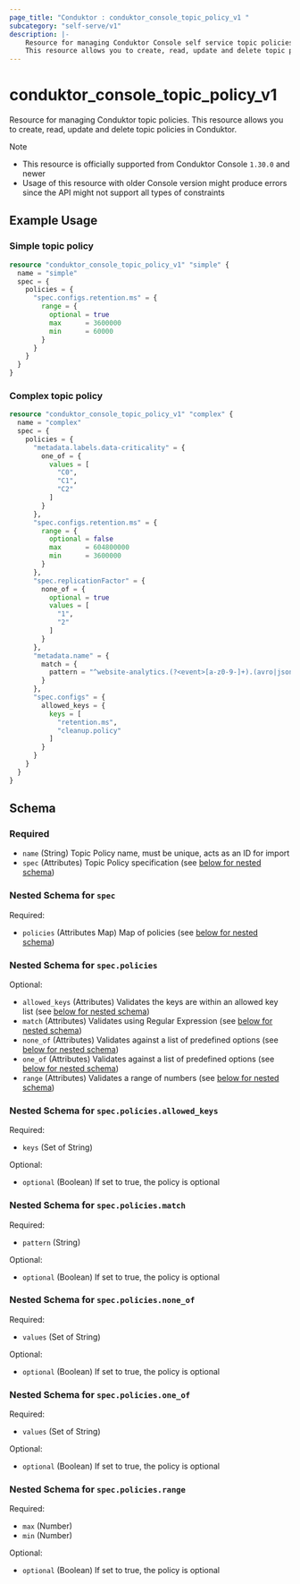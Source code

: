 ```yaml
---
page_title: "Conduktor : conduktor_console_topic_policy_v1 "
subcategory: "self-serve/v1"
description: |-
    Resource for managing Conduktor Console self service topic policies.
    This resource allows you to create, read, update and delete topic policies in Conduktor.
---
```


# conduktor_console_topic_policy_v1

Resource for managing Conduktor topic policies.
This resource allows you to create, read, update and delete topic policies in Conduktor.

> [!NOTE]
> - This resource is officially supported from Conduktor Console `1.30.0` and newer
> - Usage of this resource with older Console version might produce errors since the API might not support all types of constraints

## Example Usage

### Simple topic policy
```terraform
resource "conduktor_console_topic_policy_v1" "simple" {
  name = "simple"
  spec = {
    policies = {
      "spec.configs.retention.ms" = {
        range = {
          optional = true
          max      = 3600000
          min      = 60000
        }
      }
    }
  }
}
```

### Complex topic policy
```terraform
resource "conduktor_console_topic_policy_v1" "complex" {
  name = "complex"
  spec = {
    policies = {
      "metadata.labels.data-criticality" = {
        one_of = {
          values = [
            "C0",
            "C1",
            "C2"
          ]
        }
      },
      "spec.configs.retention.ms" = {
        range = {
          optional = false
          max      = 604800000
          min      = 3600000
        }
      },
      "spec.replicationFactor" = {
        none_of = {
          optional = true
          values = [
            "1",
            "2"
          ]
        }
      },
      "metadata.name" = {
        match = {
          pattern = "^website-analytics.(?<event>[a-z0-9-]+).(avro|json)$"
        }
      },
      "spec.configs" = {
        allowed_keys = {
          keys = [
            "retention.ms",
            "cleanup.policy"
          ]
        }
      }
    }
  }
}
```


<!-- schema generated by tfplugindocs -->
## Schema

### Required

- `name` (String) Topic Policy name, must be unique, acts as an ID for import
- `spec` (Attributes) Topic Policy specification (see [below for nested schema](#nestedatt--spec))

<a id="nestedatt--spec"></a>
### Nested Schema for `spec`

Required:

- `policies` (Attributes Map) Map of policies (see [below for nested schema](#nestedatt--spec--policies))

<a id="nestedatt--spec--policies"></a>
### Nested Schema for `spec.policies`

Optional:

- `allowed_keys` (Attributes) Validates the keys are within an allowed key list (see [below for nested schema](#nestedatt--spec--policies--allowed_keys))
- `match` (Attributes) Validates using Regular Expression (see [below for nested schema](#nestedatt--spec--policies--match))
- `none_of` (Attributes) Validates against a list of predefined options (see [below for nested schema](#nestedatt--spec--policies--none_of))
- `one_of` (Attributes) Validates against a list of predefined options (see [below for nested schema](#nestedatt--spec--policies--one_of))
- `range` (Attributes) Validates a range of numbers (see [below for nested schema](#nestedatt--spec--policies--range))

<a id="nestedatt--spec--policies--allowed_keys"></a>
### Nested Schema for `spec.policies.allowed_keys`

Required:

- `keys` (Set of String)

Optional:

- `optional` (Boolean) If set to true, the policy is optional


<a id="nestedatt--spec--policies--match"></a>
### Nested Schema for `spec.policies.match`

Required:

- `pattern` (String)

Optional:

- `optional` (Boolean) If set to true, the policy is optional


<a id="nestedatt--spec--policies--none_of"></a>
### Nested Schema for `spec.policies.none_of`

Required:

- `values` (Set of String)

Optional:

- `optional` (Boolean) If set to true, the policy is optional


<a id="nestedatt--spec--policies--one_of"></a>
### Nested Schema for `spec.policies.one_of`

Required:

- `values` (Set of String)

Optional:

- `optional` (Boolean) If set to true, the policy is optional


<a id="nestedatt--spec--policies--range"></a>
### Nested Schema for `spec.policies.range`

Required:

- `max` (Number)
- `min` (Number)

Optional:

- `optional` (Boolean) If set to true, the policy is optional





